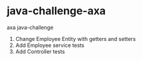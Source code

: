 # java-challenge-axa
axa java-challenge

1. Change Employee Entity with getters and setters
2. Add Employee service tests
3. Add Controller tests
